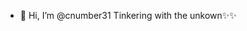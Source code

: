 - 👋 Hi, I’m @cnumber31
Tinkering with the unkown✨✨

<!---
cnumber31/cnumber31 is a ✨ special ✨ repository because its `README.md` (this file) appears on your GitHub profile.
You can click the Preview link to take a look at your changes.
--->

